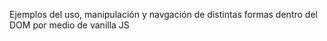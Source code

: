 Ejemplos del uso, manipulación y navgación de distintas formas dentro del DOM por medio de vanilla JS
